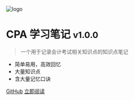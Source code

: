 ![logo](https://avatar.vercel.sh/vercel.svg?text=VC)

# CPA 学习笔记 <small>v1.0.0</small>

> 一个用于记录会计考试相关知识点的知识点笔记

- 简单易用，高效回忆
- 大量知识点
- 含大量记忆口诀

[GitHub](https://github.com/chenskiro/accounting-exam-notes)
[立即阅读](#)
